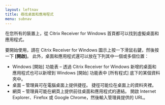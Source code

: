 ```yaml
---
layout: leftnav
title: 尋找桌面和應用程式
menu: subnav
---
```


在您所有的裝置上，從 Citrix Receiver for Windows 首頁都可以找到虛擬桌面和應用程式。

要開始使用，請在 Citrix Receiver for Windows 圖示上按一下滑鼠右鍵，然後按一下 **[開啟]**。 此外，桌面和應用程式還可以放在下列其中一個或多個位置：

* Windows [開始] 功能表 – 透過 Citrix Receiver for Windows 新增的桌面和應用程式也可以新增到 Windows [開始] 功能表中 [所有程式] 底下的某個資料夾中。
* 桌面 – 管理員可在電腦桌面上提供捷徑。 捷徑可能位在桌面上的資料夾裡。
* 網頁 – 管理員可能在網頁上提供前往桌面和應用程式的連結。 開啟 Internet Explorer、Firefox 或 Google Chrome，然後輸入管理員提供的 URL。

